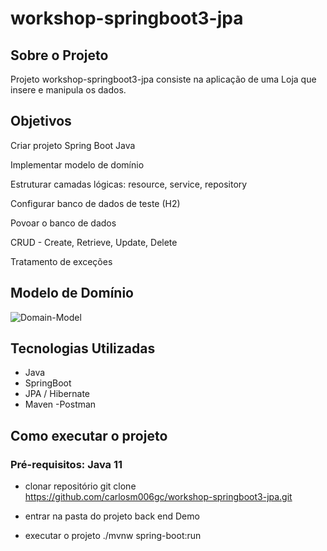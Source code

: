 # workshop-springboot3-jpa

## Sobre o Projeto 

Projeto workshop-springboot3-jpa consiste na aplicação de uma Loja que insere e manipula os dados.

## Objetivos

Criar projeto Spring Boot Java

Implementar modelo de domínio

Estruturar camadas lógicas: resource, service, repository

Configurar banco de dados de teste (H2)

Povoar o banco de dados

CRUD - Create, Retrieve, Update, Delete

Tratamento de exceções

## Modelo de Domínio

![Domain-Model](https://user-images.githubusercontent.com/104165201/196507607-2645a89e-e908-4565-ba2a-a163e6c98799.png)

## Tecnologias Utilizadas

- Java
- SpringBoot
- JPA / Hibernate
- Maven
-Postman

## Como executar o projeto

### Pré-requisitos: Java 11

- clonar repositório
git clone https://github.com/carlosm006gc/workshop-springboot3-jpa.git

- entrar na pasta do projeto back end
Demo
- executar o projeto
./mvnw spring-boot:run

